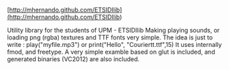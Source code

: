 [http://mhernando.github.com/ETSIDIlib](<http://mhernando.github.com/ETSIDIlib>)

Utility library for the students of UPM - ETSIDIlib Making playing sounds, or
loading png (rgba) textures and TTF fonts very simple. The idea is just to write
: play("myfile.mp3") or print("Hello", "Couriertt.ttf",15) It uses internally
fmod, and freetype. A very simple examble based on glut is included, and
generated binaries (VC2012) are also included.
